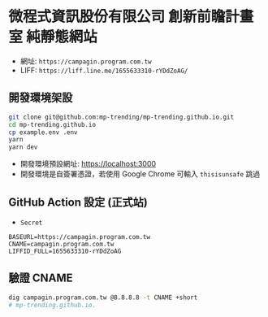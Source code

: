 # 微程式資訊股份有限公司 創新前瞻計畫室 純靜態網站

* 網址: `https://campagin.program.com.tw`
* LIFF: `https://liff.line.me/1655633310-rYDdZoAG/`

## 開發環境架設

```bash
git clone git@github.com:mp-trending/mp-trending.github.io.git
cd mp-trending.github.io
cp example.env .env
yarn
yarn dev
```

* 開發環境預設網址: <https://localhost:3000>
* 開發環境是自簽署憑證，若使用 Google Chrome 可輸入 `thisisunsafe` 跳過

## GitHub Action 設定 (正式站)

* `Secret`

```
BASEURL=https://campagin.program.com.tw
CNAME=campagin.program.com.tw
LIFFID_FULL=1655633310-rYDdZoAG
```

## 驗證 CNAME

```bash
dig campagin.program.com.tw @8.8.8.8 -t CNAME +short
# mp-trending.github.io.
```
